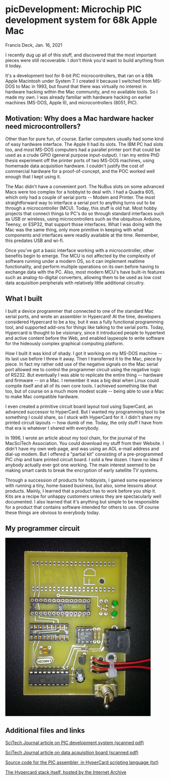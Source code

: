 # picDevelopment: Microchip PIC development system for 68k Apple Mac

Francis Deck, Jan. 16, 2021

I recently dug up all of this stuff, and discovered that the most important pieces were still recoverable. I don't think you'd want to build anything from it today.

It's a development tool for 8-bit PIC microcontrollers, that ran on a 68k Apple Macintosh under System 7. I created it because I switched from MS-DOS to Mac in 1993, but found that there was virtually no interest in hardware hacking within the Mac community, and no available tools. So I made my own. I was already familiar with hardware hacking on earlier machines (MS-DOS, Apple II), and microcontrollers (8051, PIC).

## Motivation: Why does a Mac hardware hacker need microcontrollers?

Other than for pure fun, of course. Earlier computers usually had some kind of easy hardware interface. The Apple II had its slots. The IBM PC had slots too, and most MS-DOS computers had a parallel printer port that could be used as a crude GPIO (general purpose input-output). I ran my entire PhD thesis experiment off the printer ports of two MS-DOS machines, using homemade data acquisition hardware. I couldn't justify the cost of commercial hardware for a proof-of-concept, and the POC worked well enough that I kept using it.

The Mac didn't have a convenient port. The NuBus slots on some advanced Macs were too complex for a hobbyist to deal with. I had a Quadra 605, which only had a couple of serial ports -- Modem and Printer. The most straightforward way to interface a serial port to anything turns out to be through a microcontroller (MCU). Today, this stuff is old hat. Most hobby projects that connect things to PC's do so through standard interfaces such as USB or wireless, using microcontrollers such as the ubiquitous Arduino, Teensy, or ESP32, that support those interfaces. What I was doing with the Mac was the same thing, only more primitive in keeping with what components and interfaces were readily available at the time. Remember, this predates USB and wi-fi.

Once you've got a basic interface working with a microcontroller, other benefits begin to emerge. The MCU is not affected by the complexity of software running under a modern OS, so it can implement realtime functionality, and perform multiple operations on its own before having to exchange data with the PC. Also, most modern MCU's have built-in features such as analog-to-digital converters, allowing them to be used as low cost data acquisition peripherals with relatively little additional circuitry.

## What I built

I built a device programmer that connected to one of the standard Mac serial ports, and wrote an assembler in Hypercard! At the time, developers considered Hypercard to be a toy, but it was a fully functional programming tool, and supported add-ons for things like talking to the serial ports. Today, Hypercard is thought to be visionary, since it introduced people to hypertext and active content before the Web, and enabled laypeople to write software for the hideously complex graphical computing platform.

How I built it was kind of shady. I got it working on my MS-DOS machine -- its last use before I threw it away. Then I transferred it to the Mac, piece by piece. In fact my rather odd use of the negative signals on the Mac serial port allowed me to control the programmer circuit using the negative logic of RS232. But eventually I was able to replicate the entire thing -- hardware and firmware -- on a Mac. I remember it was a big deal when Linux could compile itself and all of its own core tools. I achieved something like that too, but of course on a much more modest scale -- being able to use a Mac to make Mac compatible hardware.

I even created a primitive circuit board layout tool using SuperCard, an advanced successor to HyperCard. But I wanted my programming tool to be something I could share, so I stuck with HyperCard for it. I didn't share my printed circuit layouts -- how dumb of me. Today, the only stuff I have from that era is whatever I shared with everybody. 

In 1996, I wrote an article about my tool chain, for the journal of the MacSciTech Association. You could download my stuff from their Website. I didn't have my own web page, and was using an AOL e-mail address and dial-up modem. But I offered a "partial kit" consisting of a pre-programmed PIC chip and bare printed circuit board. I sold a few dozen. I have no idea if anybody actually ever got one working. The main interest seemed to be making smart cards to break the encryption of early satellite TV systems.

Through a succession of products for hobbyists, I gained some experience with running a tiny, home-based business, but also, some lessons about products. Mainly, I learned that a product has to work before you ship it. Kits are a recipe for unhappy customers unless they are spectacularly well documented. I also learned that it's anything but simple to be responsible for a product that contains software intended for others to use. Of course these things are obvious to everybody today.

## My programmer circuit

![PIC programmer](./assets/picpgm.png)

## Additional files and links

[SciTech Journal article on PIC development system (scanned pdf)](./assets/picArticle.pdf)

[SciTech Journal article on data acquisition board (scanned pdf)](./assets/daqArticle.pdf)

[Source code for the PIC assembler, in HyperCard scripting language (txt)](./assets/picasm.txt)

[The Hypercard stack itself, hosted by the Internet Archive](https://archive.org/details/hypercard_pic-microcontroller-development-system)
